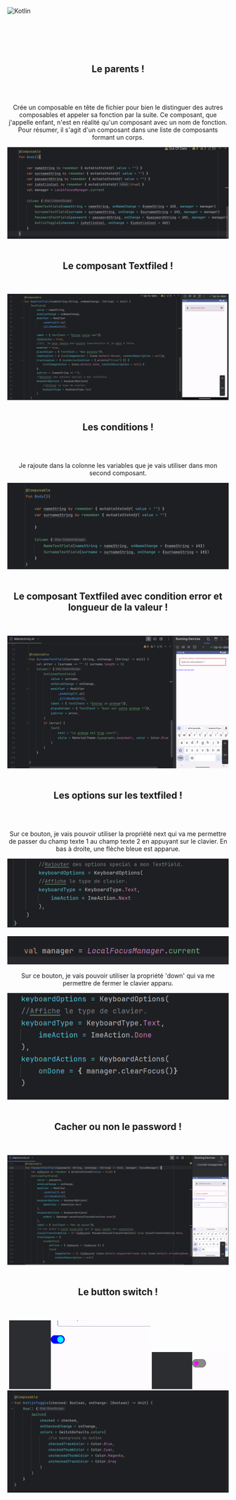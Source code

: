 ![Kotlin](https://img.shields.io/badge/kotlin-%237F52FF.svg?style=for-the-badge&logo=kotlin&logoColor=white)


<br><br><br><br>



<div align="center">
        <h2> Le parents ! </h2><br><br>
        <p>Crée un composable en tête de fichier pour bien le distinguer des autres composables et appeler sa fonction par la suite. Ce composant, que j'appelle enfant, n'est en réalité qu'un composant avec un nom de fonction. Pour résumer, il s'agit d'un composant dans une liste de composants formant un corps.</p>
        <img src="./lesvariables.png"><br><br>
</div>


<div align="center">
        <h2> Le composant Textfiled ! </h2><br><br>
        <img src="./textfield.png">
</div>


<br>


<div align="center">
        <h2> Les conditions ! </h2><br><br>
        <p>Je rajoute dans la colonne les variables que je vais utiliser dans mon second composant.</p>
        <img src="./surname.png"><br><br>
</div>


<div align="center">
        <h2> Le composant Textfiled avec condition error et longueur de la valeur ! </h2><br><br>
        <img src="./textfieldvide.png">
</div>


<br>


<div align="center">
        <h2>Les options sur les textfiled !</h2><br><br>
        <p>Sur ce bouton, je vais pouvoir utiliser la propriété next qui va me permettre de passer du champ texte 1 au champ texte 2 en appuyant sur le clavier. En bas à droite, une flèche bleue est apparue.</p>
        <img src="./optionbuttonnext.png">
        <br><br>
        <img src="./valsousmafonction.png">
        <p>Sur ce bouton, je vais pouvoir utiliser la propriété 'down' qui va me permettre de fermer le clavier apparu.</p>
        <img src="./optionbuttondown.png">
</div>

<br>

<div align="center">
        <h2> Cacher ou non le password ! </h2><br><br>
        <img src="./password.png">
</div>

<br>

<div align="center">
        <h2> Le button switch ! </h2><br><br>
        <img src="./bleu.png">
        <img src="./rose.png">
        <img src="./lebuttonradio.png">
</div>

<br>